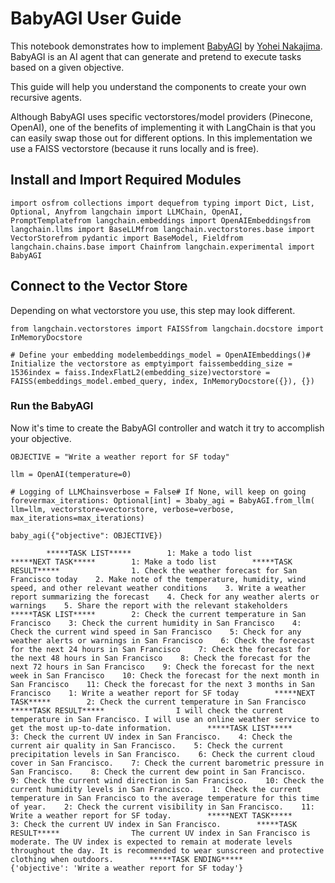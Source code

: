 BabyAGI User Guide
==================

This notebook demonstrates how to implement [BabyAGI](https://github.com/yoheinakajima/babyagi/tree/main) by [Yohei Nakajima](https://twitter.com/yoheinakajima). BabyAGI is an AI agent that can generate and pretend to execute tasks based on a given objective.

This guide will help you understand the components to create your own recursive agents.

Although BabyAGI uses specific vectorstores/model providers (Pinecone, OpenAI), one of the benefits of implementing it with LangChain is that you can easily swap those out for different options. In this implementation we use a FAISS vectorstore (because it runs locally and is free).

Install and Import Required Modules[​](#install-and-import-required-modules "Direct link to Install and Import Required Modules")
---------------------------------------------------------------------------------------------------------------------------------

    import osfrom collections import dequefrom typing import Dict, List, Optional, Anyfrom langchain import LLMChain, OpenAI, PromptTemplatefrom langchain.embeddings import OpenAIEmbeddingsfrom langchain.llms import BaseLLMfrom langchain.vectorstores.base import VectorStorefrom pydantic import BaseModel, Fieldfrom langchain.chains.base import Chainfrom langchain.experimental import BabyAGI

Connect to the Vector Store[​](#connect-to-the-vector-store "Direct link to Connect to the Vector Store")
---------------------------------------------------------------------------------------------------------

Depending on what vectorstore you use, this step may look different.

    from langchain.vectorstores import FAISSfrom langchain.docstore import InMemoryDocstore

    # Define your embedding modelembeddings_model = OpenAIEmbeddings()# Initialize the vectorstore as emptyimport faissembedding_size = 1536index = faiss.IndexFlatL2(embedding_size)vectorstore = FAISS(embeddings_model.embed_query, index, InMemoryDocstore({}), {})

### Run the BabyAGI[​](#run-the-babyagi "Direct link to Run the BabyAGI")

Now it's time to create the BabyAGI controller and watch it try to accomplish your objective.

    OBJECTIVE = "Write a weather report for SF today"

    llm = OpenAI(temperature=0)

    # Logging of LLMChainsverbose = False# If None, will keep on going forevermax_iterations: Optional[int] = 3baby_agi = BabyAGI.from_llm(    llm=llm, vectorstore=vectorstore, verbose=verbose, max_iterations=max_iterations)

    baby_agi({"objective": OBJECTIVE})

            *****TASK LIST*****        1: Make a todo list        *****NEXT TASK*****        1: Make a todo list        *****TASK RESULT*****                1. Check the weather forecast for San Francisco today    2. Make note of the temperature, humidity, wind speed, and other relevant weather conditions    3. Write a weather report summarizing the forecast    4. Check for any weather alerts or warnings    5. Share the report with the relevant stakeholders        *****TASK LIST*****        2: Check the current temperature in San Francisco    3: Check the current humidity in San Francisco    4: Check the current wind speed in San Francisco    5: Check for any weather alerts or warnings in San Francisco    6: Check the forecast for the next 24 hours in San Francisco    7: Check the forecast for the next 48 hours in San Francisco    8: Check the forecast for the next 72 hours in San Francisco    9: Check the forecast for the next week in San Francisco    10: Check the forecast for the next month in San Francisco    11: Check the forecast for the next 3 months in San Francisco    1: Write a weather report for SF today        *****NEXT TASK*****        2: Check the current temperature in San Francisco        *****TASK RESULT*****                I will check the current temperature in San Francisco. I will use an online weather service to get the most up-to-date information.        *****TASK LIST*****        3: Check the current UV index in San Francisco.    4: Check the current air quality in San Francisco.    5: Check the current precipitation levels in San Francisco.    6: Check the current cloud cover in San Francisco.    7: Check the current barometric pressure in San Francisco.    8: Check the current dew point in San Francisco.    9: Check the current wind direction in San Francisco.    10: Check the current humidity levels in San Francisco.    1: Check the current temperature in San Francisco to the average temperature for this time of year.    2: Check the current visibility in San Francisco.    11: Write a weather report for SF today.        *****NEXT TASK*****        3: Check the current UV index in San Francisco.        *****TASK RESULT*****                The current UV index in San Francisco is moderate. The UV index is expected to remain at moderate levels throughout the day. It is recommended to wear sunscreen and protective clothing when outdoors.        *****TASK ENDING*****        {'objective': 'Write a weather report for SF today'}